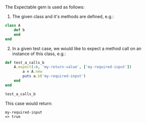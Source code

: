 The Expectable gem is used as follows:

1. The given class and it's methods are defined, e.g.:

```ruby
class A
	def b
	end
end
```
2. In a given test case, we would like to expect a method call on an instance of this class, e.g.:

```ruby
def test_a_calls_b
	A.expect(:b, 'my-return-value', ['my-required-input'])
		a = A.new
		puts a.b('my-required-input')
	end
end

test_a_calls_b
```

This case would return:

```
my-required-input
=> true
```
